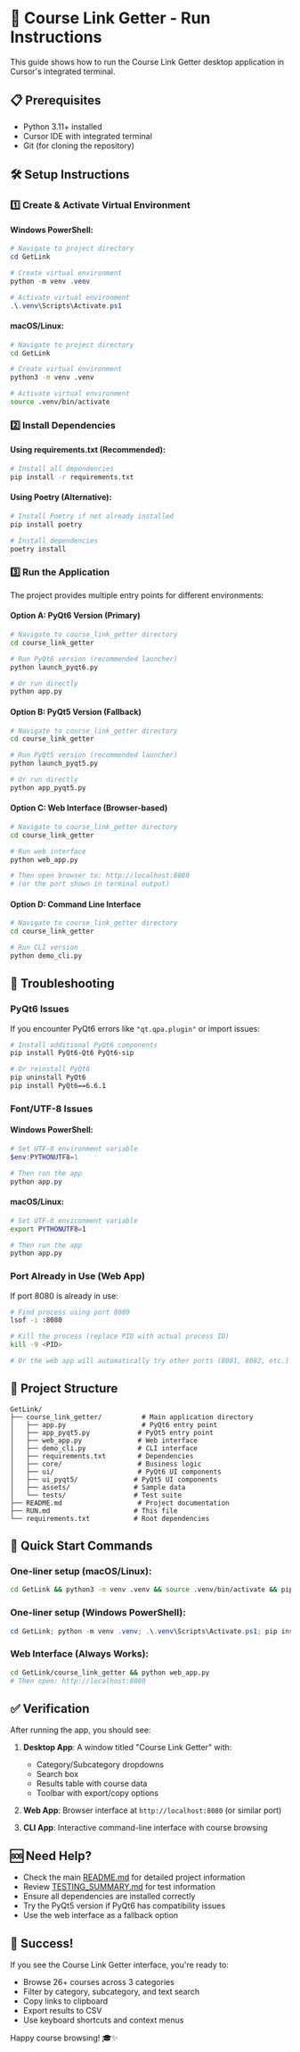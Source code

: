 # 🚀 Course Link Getter - Run Instructions

This guide shows how to run the Course Link Getter desktop application in Cursor's integrated terminal.

## 📋 Prerequisites

- Python 3.11+ installed
- Cursor IDE with integrated terminal
- Git (for cloning the repository)

## 🛠️ Setup Instructions

### 1️⃣ Create & Activate Virtual Environment

#### Windows PowerShell:
```powershell
# Navigate to project directory
cd GetLink

# Create virtual environment
python -m venv .venv

# Activate virtual environment
.\.venv\Scripts\Activate.ps1
```

#### macOS/Linux:
```bash
# Navigate to project directory
cd GetLink

# Create virtual environment
python3 -m venv .venv

# Activate virtual environment
source .venv/bin/activate
```

### 2️⃣ Install Dependencies

#### Using requirements.txt (Recommended):
```bash
# Install all dependencies
pip install -r requirements.txt
```

#### Using Poetry (Alternative):
```bash
# Install Poetry if not already installed
pip install poetry

# Install dependencies
poetry install
```

### 3️⃣ Run the Application

The project provides multiple entry points for different environments:

#### Option A: PyQt6 Version (Primary)
```bash
# Navigate to course_link_getter directory
cd course_link_getter

# Run PyQt6 version (recommended launcher)
python launch_pyqt6.py

# Or run directly
python app.py
```

#### Option B: PyQt5 Version (Fallback)
```bash
# Navigate to course_link_getter directory
cd course_link_getter

# Run PyQt5 version (recommended launcher)
python launch_pyqt5.py

# Or run directly
python app_pyqt5.py
```

#### Option C: Web Interface (Browser-based)
```bash
# Navigate to course_link_getter directory
cd course_link_getter

# Run web interface
python web_app.py

# Then open browser to: http://localhost:8080
# (or the port shown in terminal output)
```

#### Option D: Command Line Interface
```bash
# Navigate to course_link_getter directory
cd course_link_getter

# Run CLI version
python demo_cli.py
```

## 🔧 Troubleshooting

### PyQt6 Issues

If you encounter PyQt6 errors like `"qt.qpa.plugin"` or import issues:

```bash
# Install additional PyQt6 components
pip install PyQt6-Qt6 PyQt6-sip

# Or reinstall PyQt6
pip uninstall PyQt6
pip install PyQt6==6.6.1
```

### Font/UTF-8 Issues

#### Windows PowerShell:
```powershell
# Set UTF-8 environment variable
$env:PYTHONUTF8=1

# Then run the app
python app.py
```

#### macOS/Linux:
```bash
# Set UTF-8 environment variable
export PYTHONUTF8=1

# Then run the app
python app.py
```

### Port Already in Use (Web App)

If port 8080 is already in use:

```bash
# Find process using port 8080
lsof -i :8080

# Kill the process (replace PID with actual process ID)
kill -9 <PID>

# Or the web app will automatically try other ports (8081, 8082, etc.)
```

## 📁 Project Structure

```
GetLink/
├── course_link_getter/          # Main application directory
│   ├── app.py                   # PyQt6 entry point
│   ├── app_pyqt5.py            # PyQt5 entry point
│   ├── web_app.py              # Web interface
│   ├── demo_cli.py             # CLI interface
│   ├── requirements.txt        # Dependencies
│   ├── core/                   # Business logic
│   ├── ui/                     # PyQt6 UI components
│   ├── ui_pyqt5/              # PyQt5 UI components
│   ├── assets/                # Sample data
│   └── tests/                 # Test suite
├── README.md                   # Project documentation
├── RUN.md                     # This file
└── requirements.txt           # Root dependencies
```

## 🎯 Quick Start Commands

### One-liner setup (macOS/Linux):
```bash
cd GetLink && python3 -m venv .venv && source .venv/bin/activate && pip install -r requirements.txt && cd course_link_getter && python launch_pyqt5.py
```

### One-liner setup (Windows PowerShell):
```powershell
cd GetLink; python -m venv .venv; .\.venv\Scripts\Activate.ps1; pip install -r requirements.txt; cd course_link_getter; python launch_pyqt5.py
```

### Web Interface (Always Works):
```bash
cd GetLink/course_link_getter && python web_app.py
# Then open: http://localhost:8080
```

## ✅ Verification

After running the app, you should see:

1. **Desktop App**: A window titled "Course Link Getter" with:
   - Category/Subcategory dropdowns
   - Search box
   - Results table with course data
   - Toolbar with export/copy options

2. **Web App**: Browser interface at `http://localhost:8080` (or similar port)

3. **CLI App**: Interactive command-line interface with course browsing

## 🆘 Need Help?

- Check the main [README.md](README.md) for detailed project information
- Review [TESTING_SUMMARY.md](course_link_getter/TESTING_SUMMARY.md) for test information
- Ensure all dependencies are installed correctly
- Try the PyQt5 version if PyQt6 has compatibility issues
- Use the web interface as a fallback option

## 🎉 Success!

If you see the Course Link Getter interface, you're ready to:
- Browse 26+ courses across 3 categories
- Filter by category, subcategory, and text search
- Copy links to clipboard
- Export results to CSV
- Use keyboard shortcuts and context menus

Happy course browsing! 🎓✨
